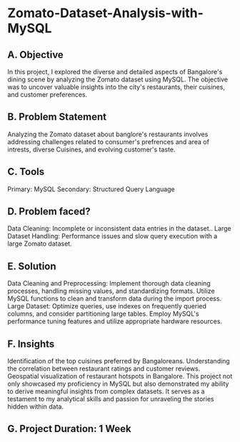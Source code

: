# Zomato-Dataset-Analysis-with-MySQL
## A. Objective
In this project, I explored the diverse and detailed aspects of Bangalore's dining scene by analyzing the Zomato dataset using MySQL. The objective was to uncover valuable insights into the city's restaurants, their cuisines, and customer preferences.

## B. Problem Statement
Analyzing the Zomato dataset about banglore's restaurants involves addressing challenges related to consumer's prefrences and area of intrests, diverse Cuisines, and evolving customer's taste.

## C. Tools
Primary: MySQL Secondary: Structured Query Language

## D. Problem faced?
Data Cleaning: Incomplete or inconsistent data entries in the dataset.. 
Large Dataset Handling: Performance issues and slow query execution with a large Zomato dataset.

## E. Solution
Data Cleaning and Preprocessing: Implement thorough data cleaning processes, handling missing values, and standardizing formats. Utilize MySQL functions to clean and transform data during the import process. 
Large Dataset: Optimize queries, use indexes on frequently queried columns, and consider partitioning large tables. Employ MySQL's performance tuning features and utilize appropriate hardware resources.

## F. Insights
Identification of the top cuisines preferred by Bangaloreans.
Understanding the correlation between restaurant ratings and customer reviews.
Geospatial visualization of restaurant hotspots in Bangalore.
This project not only showcased my proficiency in MySQL but also demonstrated my ability to derive meaningful insights from complex datasets. It serves as a testament to my analytical skills and passion for unraveling the stories hidden within data.

## G. Project Duration: 1 Week
